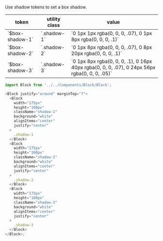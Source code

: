 Use shadow tokens to set a box shadow.

<table>
    <thead>
        <tr>
            <th>token</th>
            <th>utility class</th>
            <th>value</th>
        </tr>
    </thead>
    <tbody>
        <tr>
            <td>`$box-shadow-1`</td>
            <td>`.shadow-1`</td>
            <td>`0 1px 1px rgba(0, 0, 0, .07), 0 1px 8px rgba(0, 0, 0, .1)`</td>
        </tr>
        <tr>
            <td>`$box-shadow-2`</td>
            <td>`.shadow-2`</td>
            <td>`0 1px 8px rgba(0, 0, 0, .07), 0 8px 20px rgba(0, 0, 0, .1)`</td>
        </tr>
        <tr>
            <td>`$box-shadow-3`</td>
            <td>`.shadow-3`</td>
            <td>`0 1px 8px rgba(0, 0, 0, .1), 0 16px 40px rgba(0, 0, 0, .07), 0 24px 56px rgba(0, 0, 0, .05)`</td>
        </tr>
    </tbody>
</table>

```js
import Block from '../../Components/Block/Block';

<Block justify="around" marginTop="7">
  <Block
    width="175px"
    height="100px"
    className="shadow-1"
    background="white"
    alignItems="center"
    justify="center"
  >
    .shadow-1
  </Block>
  <Block
    width="175px"
    height="100px"
    className="shadow-2"
    background="white"
    alignItems="center"
    justify="center"
  >
    .shadow-2
  </Block>
  <Block
    width="175px"
    height="100px"
    className="shadow-3"
    background="white"
    alignItems="center"
    justify="center"
  >
    .shadow-3
  </Block>
</Block>;
```
